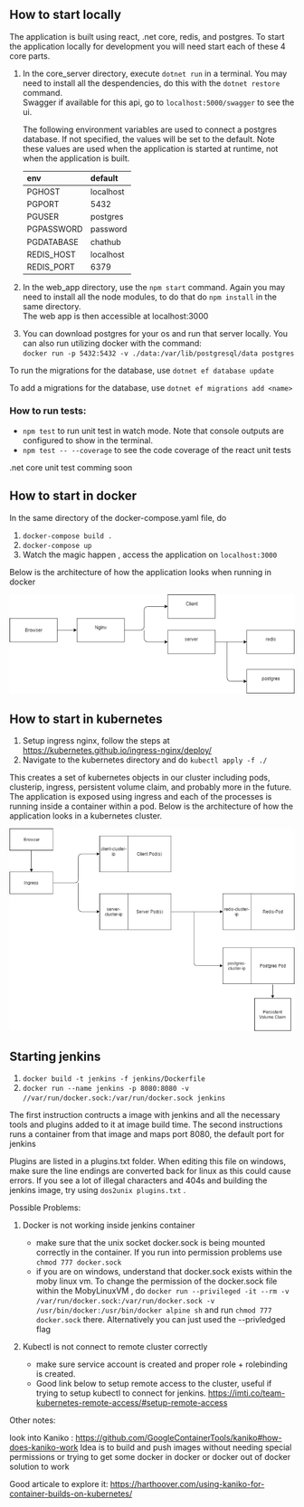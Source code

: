 
## How to start locally
The application is built using react, .net core, redis, and postgres. To start the application locally for development you will need start each of these 4 core parts. 

1. In the core_server directory, execute `dotnet run` in a terminal. You may need to install all the despendencies, do this with the `dotnet restore` command.   
Swagger if available for this api, go to `localhost:5000/swagger` to see the ui. 

    The following environment variables are used to connect a postgres database. If not specified, the values will be set to the default. 
    Note these values are used when the application is started at runtime, not when the application is built. 

    |env       |  default |
    |----------|----------|
    |PGHOST    | localhost|
    |PGPORT    | 5432     |
    |PGUSER    | postgres |
    |PGPASSWORD| password |
    |PGDATABASE| chathub  |
    |REDIS_HOST| localhost|
    |REDIS_PORT| 6379     |

2. In the web_app directory, use the `npm start` command. Again you may need to install all the node modules, to do that do `npm install` in the same directory.   
The web app is then accessible at localhost:3000
3. You can download postgres for your os and run that server locally. 
You can also run utilizing docker with the command:   
 `docker run -p 5432:5432 -v ./data:/var/lib/postgresql/data postgres `

 To run the migrations for the database, use `dotnet ef database update`
 
 To add a migrations for the database, use `dotnet ef migrations add <name>`

 
### How to run tests:
- `npm test` to run unit test in watch mode. Note that console outputs are configured to show in the terminal.
- `npm test -- --coverage` to see the code coverage of the react unit tests 

.net core unit test comming soon

## How to start in docker
In the same directory of the docker-compose.yaml file, do
1. `docker-compose build .` 
2. `docker-compose up`    
3. Watch the magic happen , access the application on `localhost:3000`

Below is the architecture of how the application looks when running in docker

<img src='./readme_assets/DockerCompose-Architecture.png'></img>


## How to start in kubernetes
1. Setup ingress nginx, follow the steps at https://kubernetes.github.io/ingress-nginx/deploy/
2. Navigate to the kubernetes directory and do `kubectl apply -f ./`

This creates a set of kubernetes objects in our cluster including pods, clusterip, ingress, persistent volume claim, and probably more in the future. 
The application is exposed using ingress and each of the processes is running inside a container within a pod. 
Below is the architecture of how the application looks in a kubernetes cluster. 

<img src='./readme_assets/Kubernetes-Architecture.png'></img>



## Starting jenkins 
1. `docker build -t jenkins -f jenkins/Dockerfile`
2. `docker run --name jenkins -p 8080:8080 -v //var/run/docker.sock:/var/run/docker.sock jenkins`


The first instruction contructs a image with jenkins and all the necessary tools and plugins added to it at image build time. 
The second instructions runs a container from that image and maps port 8080, the default port for jenkins

Plugins are listed in a plugins.txt folder. When editing this file on windows, make sure the line endings are converted back for linux as this could cause errors. 
If you see a lot of illegal characters and 404s and building the  jenkins image, try using `dos2unix plugins.txt` . 

Possible Problems:
1. Docker is not working inside jenkins container
    - make sure that the unix socket docker.sock is being mounted correctly in the container. If you run into permission problems use `chmod 777 docker.sock`
    - if you are on windows, understand that docker.sock exists within the moby linux vm. To change the permission of the docker.sock file within the MobyLinuxVM , 
    do `docker run --privileged -it --rm -v /var/run/docker.sock:/var/run/docker.sock -v /usr/bin/docker:/usr/bin/docker alpine sh`
    and run `chmod 777 docker.sock` there. Alternatively you can just used the --privledged flag

2. Kubectl is not connect to remote cluster correctly
    - make sure service account is created and proper role + rolebinding is created. 
    - Good link below to setup remote access to the cluster, useful if trying to setup kubectl to connect for jenkins. 
        https://imti.co/team-kubernetes-remote-access/#setup-remote-access 


Other notes: 

look into Kaniko : https://github.com/GoogleContainerTools/kaniko#how-does-kaniko-work 
Idea is to build and push images without needing special permissions or trying to get some docker in docker or docker out of docker solution to work


Good articale to explore it: https://harthoover.com/using-kaniko-for-container-builds-on-kubernetes/





